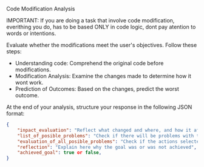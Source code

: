 Code Modification Analysis

IMPORTANT: If you are doing a task that involve code modification, everithing you do, has to be based ONLY in code logic, dont pay atention to words or intentions.

Evaluate whether the modifications meet the user's objectives. Follow these steps:

- Understanding code: Comprehend the original code before modifications.
- Modification Analysis: Examine the changes made to determine how it wont work.
- Prediction of Outcomes: Based on the changes, predict the worst outcome.

At the end of your analysis, structure your response in the following JSON format:

```json
{
    "inpact_evaluation": "Reflect what changed and where, and how it affected",
    "list_of_posible_problems": "Check if there will be problems with the modifications",
    "evaluation_of_all_posible_problems": "Check if the actions selected for modification are correct",
    "reflection": "Explain here why the goal was or was not achieved",
    "achieved_goal": true or false,
}
```
